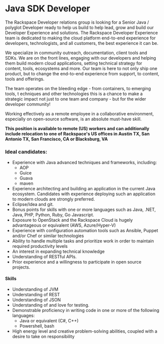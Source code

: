 # Java SDK Developer

The Rackspace Developer relations group is looking for a Senior Java / polyglot
Developer ready to help us build to help lead, grow and build our Developer Experience
and solutions. The Rackspace Developer Experience team is dedicated to making
the cloud platform end-to-end experience for developers, technologists, and
all customers, the best experience it can be.

We specialize in community outreach, documentation, client tools and SDKs.
We are on the front lines, engaging with our developers and helping them
build modern cloud applications, setting technical strategy for content,
tools, ecosystems and more. Our team is here to not only ship one product,
but to change the end-to-end experience from support, to content, tools and offerings.

The team operates on the bleeding edge - from containers, to emerging tools, t
echniques and other technologies this is a chance to make a strategic impact
not just to one team and company - but for the wider developer community!

Working effectively as a remote employee in a collaborative environment,
especially on open-source software, is an absolute must-have skill.

**This position is available to remote (US) workers and can additionally
include relocation to one of Rackspace's US offices in Austin TX, San Antonio TX,
San Francisco, CA or Blacksburg, VA**


### Ideal candidates:
* Experience with Java advanced techniques and frameworks, including:
    * AOP
    * Guice
    * Guava
    * maven
* Experience architecting and building an application in the current Java ecosystem. Candidates with experience deploying such an application to modern clouds are strongly preferred.
* Eclipse/Idea and git.
* Bonus points for skills with one or more languages such as Java, .NET, Java, PHP, Python, Ruby, Go Javascript.
* Exposure to OpenStack and the Rackspace Cloud is hugely advantageous or equivalent (AWS, Azure/Hyper-V)
* Experience with configuration automation tools such as Ansible, Puppet and/or Chef or similar technologies
* Ability to handle multiple tasks and prioritize work in order to maintain required productivity levels
* An interest in expanding technical knowledge
* Understanding of RESTful APIs.
* Prior experience and a willingness to participate in open source projects.


#### Skills
* Understanding of JVM
* Understanding of REST
* Understanding of JSON
* Understanding of and love for testing.
* Demonstrable proficiency in writing code in one or more of the following languages:
    * Java or equivalent (C#, C++)
    * Powershell, bash
* High energy level and creative problem-solving abilities, coupled with a desire to take on responsibility
